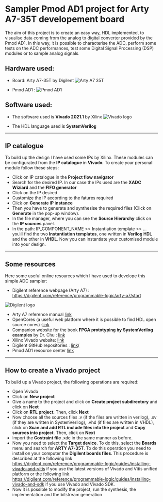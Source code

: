# Sampler Pmod AD1 project for Arty A7-35T developement board

The aim of this project is to create an easy way, HDL implemented, to visualise data coming from the analog to digital converter provided by the Pmod AD1. In this way, it is possible to characterise the ADC, perform some tests on the ADC performances, test some Digital Signal Processing (DSP) modules or to sample analog signals.

## Hardware used:
- Board: Arty A7-35T by Digilent ![Arty A7 35T](https://digilent.com/reference/_media/reference/programmable-logic/arty/arty-0.png)

- Pmod AD1 : ![Pmod AD1](https://cdn11.bigcommerce.com/s-7gavg/images/stencil/1280x1280/products/159/3375/Pmod_AD1_top_600__16998.1533766952.png?c=2)

## Software used:

- The software used is **Vivado 2021.1** by Xilinx 
![Vivado logo](https://www.xilinx.com/content/dam/xilinx/imgs/products/vivado/vivado-ml/vivado-hero-logo-web.png)

- The HDL language used is **SystemVerilog**



---------------------------
## IP catalogue
To build up the design I have used some IPs by Xilinx. These modules can be configurated from the **IP catalogue** in **Vivado**. 
To create your personal module follow these steps:
- Click on IP catalogue in the **Project flow navigator**
- Search for the desired IP. In our case the IPs used are the **XADC Wiziard** and the **FIFO generator**
- Click on the IP desired
- Customize the IP according to the fatures required
- Click on **Generate IP instance**
- Then you have to generate and synthesise the required files (Click on **Generate** in the pop-up window). 
- In the file manager, where you can see the **Source Hierarchy** click on the **IP sources** panel.
- In the path: IP_COMPONENT_NAME >> Instantiation template >> ...    youìll find the two **Instantiation templates**, one written in **Verilog HDL** and the other in **VHDL**. Now you can instantiate your customised module into your design. 


-----------------------------
## Some resources
Here some useful online resources which I have used to develope this simple ADC sampler:
- Digilent reference webpage (Arty A7) : https://digilent.com/reference/programmable-logic/arty-a7/start

![Digilent logo](https://cdn11.bigcommerce.com/s-7gavg/images/stencil/original/digilent-logo_ni_2021-260px_1_1627086513__23106.original.png)

- Arty A7 reference manual [link](https://digilent.com/reference/programmable-logic/arty-a7/reference-manual)
- OpenCores (a useful web platform where it is possible to find HDL open source cores) :[link](https://opencores.org/)
- Companion website for the book **FPGA prototyping by SystemVerilog examples** by Dr. Chu : [link](https://academic.csuohio.edu/chu_p/index.html)
- Xilinx Vivado website: [link](https://www.xilinx.com/products/design-tools/vivado.html)
- Digilent GitHub repositories : [link](https://github.com/digilent)(
- Pmod AD1 resource center [link](https://digilent.com/reference/pmod/pmodad1/start?redirect=1)


---------------------------------
## How to create a Vivado project
To build up a Vivado project, the following operations are required:
- Open Vivado
- Click on **New project**
- Give a name to the project and click on **Create project subdirectory** and click on **Next**
- Click on **RTL project**. Then, click **Next**
- Now choose all the sources files .v (if the files are written in verilog), .sv (if they are written in SystemVerilog), .vhd (if files are written in VHDL), click on **Scan and add RTL include files into the project** and **Copy sources into project**. Then, click on **Next**
- Import the **Costraint file** .xdc in the same manner as before.
- Now you need to select the **Target device**. To do this, select the **Boards** menu and search for **ARTY A7-35T**. To do this operation you need to install on your computer the **Digilent boards files**. This procedure is described at the following link https://digilent.com/reference/programmable-logic/guides/installing-vivado-and-vitis if you use the latest versions of Vivado and Vitis unified platform or the following link https://digilent.com/reference/programmable-logic/guides/installing-vivado-and-sdk if you use Vivado and Vivado SDK. 
- Now it is possible to modify the project, run the synthesis, the implementation and the bitstream generation
